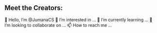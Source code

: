 

## Meet the Creators:

👋 Hello, I’m @JumanaCS
👀 I’m interested in ...
🌱 I’m currently learning ...
💞️ I’m looking to collaborate on ...
📫 How to reach me ...
